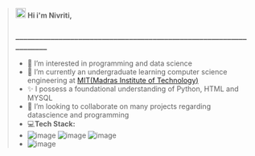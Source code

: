 >  <img src="https://raw.githubusercontent.com/MartinHeinz/MartinHeinz/master/wave.gif" width="20px">  **Hi i'm Nivriti,** 
>  ### ___________________________________________________________________
> - 👀 I’m interested in programming and data science
> - 🌱 I’m currently an undergraduate learning computer science engineering at [MIT(Madras Institute of Technology)](https://www.mitindia.edu/)
> - ✨ I possess a foundational understanding of Python, HTML and MYSQL
> - 💞️ I’m looking to collaborate on many projects regarding datascience and programming
>- 💻**Tech Stack:**
> - ![image](https://img.shields.io/badge/mysql-4479A1.svg?style=for-the-badge&logo=mysql&logoColor=white) ![image](https://img.shields.io/badge/python-3670A0?style=for-the-badge&logo=python&logoColor=ffdd54) ![image](https://img.shields.io/badge/html5-%23E34F26.svg?style=for-the-badge&logo=html5&logoColor=white)
>- ![image](https://img.shields.io/badge/CONTACT_ME_AT-nivriti3266@gmail.com-informational?style=flat&logo=<LOGO_NAME>&logoColor=white&color=4bbc8b)


  


<!---
niv-csc/niv-csc is a ✨ special ✨ repository because its `README.md` (this file) appears on your GitHub profile.
You can click the Preview link to take a look at your changes.
--->
